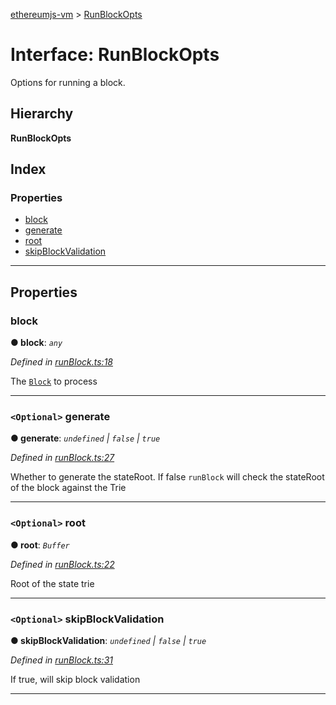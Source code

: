 [ethereumjs-vm](../README.md) > [RunBlockOpts](../interfaces/runblockopts.md)

# Interface: RunBlockOpts

Options for running a block.

## Hierarchy

**RunBlockOpts**

## Index

### Properties

* [block](runblockopts.md#block)
* [generate](runblockopts.md#generate)
* [root](runblockopts.md#root)
* [skipBlockValidation](runblockopts.md#skipblockvalidation)

---

## Properties

<a id="block"></a>

###  block

**● block**: *`any`*

*Defined in [runBlock.ts:18](https://github.com/ethereumjs/ethereumjs-vm/blob/71d39fe/lib/runBlock.ts#L18)*

The [`Block`](https://github.com/ethereumjs/ethereumjs-block) to process

___
<a id="generate"></a>

### `<Optional>` generate

**● generate**: *`undefined` \| `false` \| `true`*

*Defined in [runBlock.ts:27](https://github.com/ethereumjs/ethereumjs-vm/blob/71d39fe/lib/runBlock.ts#L27)*

Whether to generate the stateRoot. If false `runBlock` will check the stateRoot of the block against the Trie

___
<a id="root"></a>

### `<Optional>` root

**● root**: *`Buffer`*

*Defined in [runBlock.ts:22](https://github.com/ethereumjs/ethereumjs-vm/blob/71d39fe/lib/runBlock.ts#L22)*

Root of the state trie

___
<a id="skipblockvalidation"></a>

### `<Optional>` skipBlockValidation

**● skipBlockValidation**: *`undefined` \| `false` \| `true`*

*Defined in [runBlock.ts:31](https://github.com/ethereumjs/ethereumjs-vm/blob/71d39fe/lib/runBlock.ts#L31)*

If true, will skip block validation

___

